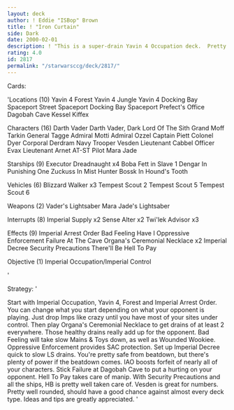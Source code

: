 ```yaml
---
layout: deck
author: ! Eddie "ISBop" Brown
title: ! "Iron Curtain"
side: Dark
date: 2000-02-01
description: ! "This is a super-drain Yavin 4 Occupation deck.	Pretty simple to play.Sets up quick, large drains before the opponent can set up anything."
rating: 4.0
id: 2817
permalink: "/starwarsccg/deck/2817/"
---
```

Cards: 

'Locations (10)
Yavin 4
Forest
Yavin 4 Jungle
Yavin 4 Docking Bay
Spaceport Street
Spaceport Docking Bay
Spaceport Prefect's Office
Dagobah Cave
Kessel
Kiffex

Characters (16)
Darth Vader
Darth Vader, Dark Lord Of The Sith
Grand Moff Tarkin
General Tagge
Admiral Motti
Admiral Ozzel
Captain Piett
Colonel Dyer
Corporal Derdram
Navy Trooper Vesden
Lieutenant Cabbel
Officer Evax
Lieutenant Arnet
AT-ST Pilot
Mara Jade

Starships (9)
Executor
Dreadnaught x4
Boba Fett in Slave 1
Dengar In Punishing One
Zuckuss In Mist Hunter
Bossk In Hound's Tooth

Vehicles (6)
Blizzard Walker x3
Tempest Scout 2
Tempest Scout 5
Tempest Scout 6

Weapons (2)
Vader's Lightsaber
Mara Jade's Lightsaber

Interrupts (8)
Imperial Supply x2
Sense
Alter x2
Twi'lek Advisor x3


Effects (9)
Imperial Arrest Order
Bad Feeling Have I
Oppressive Enforcement
Failure At The Cave
Organa's Ceremonial Necklace x2
Imperial Decree
Security Precautions
There'll Be Hell To Pay

Objective (1)
Imperial Occupation/Imperial Control


'

Strategy: '

Start with Imperial Occupation, Yavin 4, Forest and Imperial Arrest Order.  You can change what you start depending on what your opponent is playing.  Just drop Imps like crazy until you have most of your sites under control.	Then play Organa's Ceremonial Necklace to get drains of at least 2 everywhere.  Those healthy drains really add up for the opponent.  Bad Feeling will take slow Mains & Toys down, as well as Wounded Wookiee.  Oppressive Enforcement provides SAC protection.  Set up Imperial Decree quick to slow LS drains.	You're pretty safe from beatdown, but there's plenty of power if the beatdown comes.	IAO boosts forfeit of nearly all of your characters.  Stick Failure at Dagobah Cave to put a hurting on your opponent.  Hell To Pay takes care of manip.  With Security Precautions and all the ships, HB is pretty well taken care of.  Vesden is great for numbers.	Pretty well rounded, should have a good chance against almost every deck type.	Ideas and tips are greatly appreciated. '
